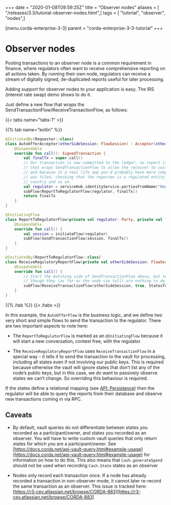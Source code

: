 +++
date = "2020-01-08T09:59:25Z"
title = "Observer nodes"
aliases = [ "/releases/3.3/tutorial-observer-nodes.html",]
tags = [ "tutorial", "observer", "nodes",]

[menu.corda-enterprise-3-3]
parent = "corda-enterprise-3-3-tutorial"
+++



# Observer nodes

Posting transactions to an observer node is a common requirement in finance, where regulators often want
            to receive comprehensive reporting on all actions taken. By running their own node, regulators can receive a stream
            of digitally signed, de-duplicated reports useful for later processing.

Adding support for observer nodes to your application is easy. The IRS (interest rate swap) demo shows to do it.

Just define a new flow that wraps the SendTransactionFlow/ReceiveTransactionFlow, as follows:


{{< tabs name="tabs-1" >}}


{{% tab name="kotlin" %}}
```kotlin
@InitiatedBy(Requester::class)
class AutoOfferAcceptor(otherSideSession: FlowSession) : Acceptor(otherSideSession) {
    @Suspendable
    override fun call(): SignedTransaction {
        val finalTx = super.call()
        // Our transaction is now committed to the ledger, so report it to our regulator. We use a custom flow
        // that wraps SendTransactionFlow to allow the receiver to customise how ReceiveTransactionFlow is run,
        // and because in a real life app you'd probably have more complex logic here e.g. describing why the report
        // was filed, checking that the reportee is a regulated entity and not some random node from the wrong
        // country and so on.
        val regulator = serviceHub.identityService.partiesFromName("Regulator", true).single()
        subFlow(ReportToRegulatorFlow(regulator, finalTx))
        return finalTx
    }
}

@InitiatingFlow
class ReportToRegulatorFlow(private val regulator: Party, private val finalTx: SignedTransaction) : FlowLogic<Unit>() {
    @Suspendable
    override fun call() {
        val session = initiateFlow(regulator)
        subFlow(SendTransactionFlow(session, finalTx))
    }
}

@InitiatedBy(ReportToRegulatorFlow::class)
class ReceiveRegulatoryReportFlow(private val otherSideSession: FlowSession) : FlowLogic<Unit>() {
    @Suspendable
    override fun call() {
        // Start the matching side of SendTransactionFlow above, but tell it to record all visible states even
        // though they (as far as the node can tell) are nothing to do with us.
        subFlow(ReceiveTransactionFlow(otherSideSession, true, StatesToRecord.ALL_VISIBLE))
    }
}
```
{{% /tab %}}
{{< /tabs >}}

In this example, the `AutoOfferFlow` is the business logic, and we define two very short and simple flows to send
            the transaction to the regulator. There are two important aspects to note here:


* The `ReportToRegulatorFlow` is marked as an `@InitiatingFlow` because it will start a new conversation, context
                    free, with the regulator.


* The `ReceiveRegulatoryReportFlow` uses `ReceiveTransactionFlow` in a special way - it tells it to send the
                    transaction to the vault for processing, including all states even if not involving our public keys. This is required
                    because otherwise the vault will ignore states that don’t list any of the node’s public keys, but in this case,
                    we do want to passively observe states we can’t change. So overriding this behaviour is required.


If the states define a relational mapping (see [API: Persistence](api-persistence.md)) then the regulator will be able to query the
            reports from their database and observe new transactions coming in via RPC.


## Caveats


* By default, vault queries do not differentiate between states you recorded as a participant/owner, and states you
                        recorded as an observer. You will have to write custom vault queries that only return states for which you are a
                        participant/owner. See [https://docs.corda.net/api-vault-query.html#example-usage](https://docs.corda.net/api-vault-query.html#example-usage) for information on how to do this.
                        This also means that `Cash.generateSpend` should not be used when recording `Cash.State` states as an observer


* Nodes only record each transaction once. If a node has already recorded a transaction in non-observer mode, it cannot
                        later re-record the same transaction as an observer. This issue is tracked here:
                        [https://r3-cev.atlassian.net/browse/CORDA-883](https://r3-cev.atlassian.net/browse/CORDA-883)



